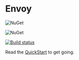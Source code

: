 # Envoy

![NuGet](https://img.shields.io/nuget/v/Envoy.svg)

![NuGet](https://img.shields.io/nuget/dt/Envoy.svg)

[![Build status](https://ci.appveyor.com/api/projects/status/athyvrivdatty914?svg=true)](https://ci.appveyor.com/project/PeterKneale/envoy)

Read the [QuickStart](doc/QuickStart.md) to get going.
